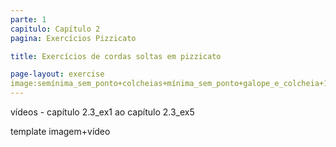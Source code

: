 ```yaml
---
parte: 1
capitulo: Capítulo 2
pagina: Exercícios Pizzicato

title: Exercícios de cordas soltas em pizzicato

page-layout: exercise
image:semínima_sem_ponto+colcheias+mínima_sem_ponto+galope_e_colcheia+1pulsação+2pulsações
---
```


vídeos - capítulo 2.3_ex1 ao capítulo 2.3_ex5

template  imagem+vídeo
